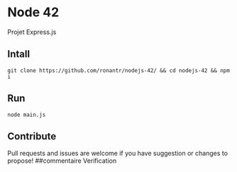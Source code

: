 # Node 42
Projet Express.js

## Intall
`git clone https://github.com/ronantr/nodejs-42/ && cd nodejs-42 && npm i`

## Run
`node main.js`

## Contribute
Pull requests and issues are welcome if you have suggestion or changes to propose!
##commentaire Verification
